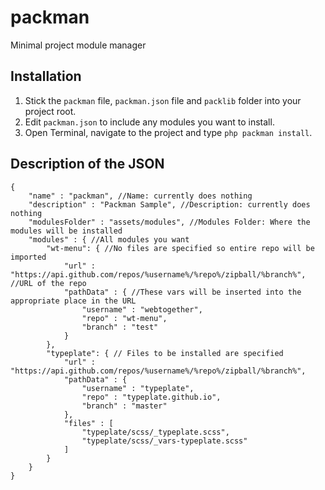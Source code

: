 packman
=======

Minimal project module manager

## Installation
1. Stick the ``packman`` file, ``packman.json`` file and ``packlib`` folder into your project root.
2. Edit ``packman.json`` to include any modules you want to install.
3. Open Terminal, navigate to the project and type ``php packman install``.

## Description of the JSON
    {
    	"name" : "packman", //Name: currently does nothing
    	"description" : "Packman Sample", //Description: currently does nothing
    	"modulesFolder" : "assets/modules", //Modules Folder: Where the modules will be installed
    	"modules" : { //All modules you want
    		"wt-menu": { //No files are specified so entire repo will be imported
    			"url" : "https://api.github.com/repos/%username%/%repo%/zipball/%branch%", //URL of the repo
    			"pathData" : { //These vars will be inserted into the appropriate place in the URL
    				"username" : "webtogether",
    				"repo" : "wt-menu",
    				"branch" : "test"
    			}
    		},
    		"typeplate": { // Files to be installed are specified
    			"url" : "https://api.github.com/repos/%username%/%repo%/zipball/%branch%",
    			"pathData" : {
    				"username" : "typeplate",
    				"repo" : "typeplate.github.io",
    				"branch" : "master"
    			},
    			"files" : [
    				"typeplate/scss/_typeplate.scss",
    				"typeplate/scss/_vars-typeplate.scss"
    			]
    		}
    	}
    }